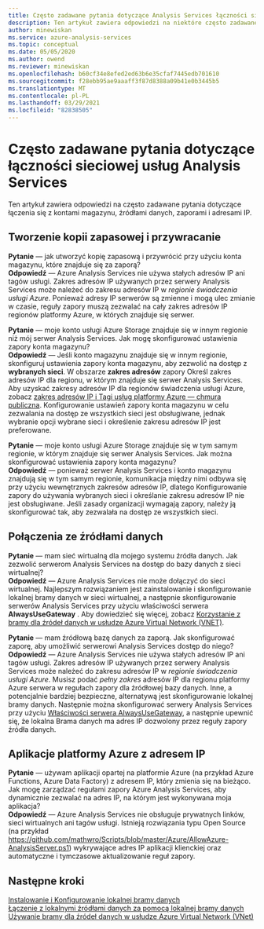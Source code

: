 ```yaml
---
title: Często zadawane pytania dotyczące Analysis Services łączności sieciowej | Microsoft Docs
description: Ten artykuł zawiera odpowiedzi na niektóre często zadawane pytania dotyczące Analysis Services łączności sieciowej.
author: minewiskan
ms.service: azure-analysis-services
ms.topic: conceptual
ms.date: 05/05/2020
ms.author: owend
ms.reviewer: minewiskan
ms.openlocfilehash: b60cf34e8efed2ed63b6e35cfaf7445edb701610
ms.sourcegitcommit: f28ebb95ae9aaaff3f87d8388a09b41e0b3445b5
ms.translationtype: MT
ms.contentlocale: pl-PL
ms.lasthandoff: 03/29/2021
ms.locfileid: "82838505"
---
```

# <a name="frequently-asked-questions-about-analysis-services-network-connectivity"></a>Często zadawane pytania dotyczące łączności sieciowej usług Analysis Services

Ten artykuł zawiera odpowiedzi na często zadawane pytania dotyczące łączenia się z kontami magazynu, źródłami danych, zaporami i adresami IP.

## <a name="backup-and-restore"></a>Tworzenie kopii zapasowej i przywracanie

**Pytanie** — jak utworzyć kopię zapasową i przywrócić przy użyciu konta magazynu, które znajduje się za zaporą?   
**Odpowiedź** — Azure Analysis Services nie używa stałych adresów IP ani tagów usługi. Zakres adresów IP używanych przez serwery Analysis Services może należeć do zakresu adresów IP w *regionie świadczenia usługi Azure*. Ponieważ adresy IP serwerów są zmienne i mogą ulec zmianie w czasie, reguły zapory muszą zezwalać na cały zakres adresów IP regionów platformy Azure, w których znajduje się serwer.

**Pytanie** — moje konto usługi Azure Storage znajduje się w innym regionie niż mój serwer Analysis Services. Jak mogę skonfigurować ustawienia zapory konta magazynu?   
**Odpowiedź** — Jeśli konto magazynu znajduje się w innym regionie, skonfiguruj ustawienia zapory konta magazynu, aby zezwolić na dostęp z **wybranych sieci**. W obszarze **zakres adresów** zapory Określ zakres adresów IP dla regionu, w którym znajduje się serwer Analysis Services. Aby uzyskać zakresy adresów IP dla regionów świadczenia usługi Azure, zobacz [zakres adresów IP i Tagi usług platformy Azure — chmura publiczna](https://www.microsoft.com/download/details.aspx?id=56519). Konfigurowanie ustawień zapory konta magazynu w celu zezwalania na dostęp ze wszystkich sieci jest obsługiwane, jednak wybranie opcji wybrane sieci i określenie zakresu adresów IP jest preferowane. 

**Pytanie** — moje konto usługi Azure Storage znajduje się w tym samym regionie, w którym znajduje się serwer Analysis Services. Jak można skonfigurować ustawienia zapory konta magazynu?   
**Odpowiedź** — ponieważ serwer Analysis Services i konto magazynu znajdują się w tym samym regionie, komunikacja między nimi odbywa się przy użyciu wewnętrznych zakresów adresów IP, dlatego Konfigurowanie zapory do używania wybranych sieci i określanie zakresu adresów IP nie jest obsługiwane. Jeśli zasady organizacji wymagają zapory, należy ją skonfigurować tak, aby zezwalała na dostęp ze wszystkich sieci.


## <a name="data-source-connections"></a>Połączenia ze źródłami danych

**Pytanie** — mam sieć wirtualną dla mojego systemu źródła danych. Jak zezwolić serwerom Analysis Services na dostęp do bazy danych z sieci wirtualnej?   
**Odpowiedź** — Azure Analysis Services nie może dołączyć do sieci wirtualnej. Najlepszym rozwiązaniem jest zainstalowanie i skonfigurowanie lokalnej bramy danych w sieci wirtualnej, a następnie skonfigurowanie serwerów Analysis Services przy użyciu właściwości serwera **AlwaysUseGateway** . Aby dowiedzieć się więcej, zobacz [Korzystanie z bramy dla źródeł danych w usłudze Azure Virtual Network (VNET)](analysis-services-vnet-gateway.md).

**Pytanie** — mam źródłową bazę danych za zaporą. Jak skonfigurować zaporę, aby umożliwić serwerowi Analysis Services dostęp do niego?   
**Odpowiedź** — Azure Analysis Services nie używa stałych adresów IP ani tagów usługi. Zakres adresów IP używanych przez serwery Analysis Services może należeć do zakresu adresów IP w *regionie świadczenia usługi Azure*. Musisz podać *pełny zakres* adresów IP dla regionu platformy Azure serwera w regułach zapory dla źródłowej bazy danych. Inne, a potencjalnie bardziej bezpieczne, alternatywą jest skonfigurowanie lokalnej bramy danych. Następnie można skonfigurować serwery Analysis Services przy użyciu [Właściwości serwera AlwaysUseGateway](analysis-services-vnet-gateway.md#configure-alwaysusegateway-property), a następnie upewnić się, że lokalna Brama danych ma adres IP dozwolony przez reguły zapory źródła danych.

## <a name="azure-apps-with-ip-address"></a>Aplikacje platformy Azure z adresem IP

**Pytanie** — używam aplikacji opartej na platformie Azure (na przykład Azure Functions, Azure Data Factory) z adresem IP, który zmienia się na bieżąco. Jak mogę zarządzać regułami zapory Azure Analysis Services, aby dynamicznie zezwalać na adres IP, na którym jest wykonywana moja aplikacja?   
**Odpowiedź** — Azure Analysis Services nie obsługuje prywatnych linków, sieci wirtualnych ani tagów usługi. Istnieją rozwiązania typu Open Source (na przykład https://github.com/mathwro/Scripts/blob/master/Azure/AllowAzure-AnalysisServer.ps1) wykrywające adres IP aplikacji klienckiej oraz automatyczne i tymczasowe aktualizowanie reguł zapory.


## <a name="next-steps"></a>Następne kroki

[Instalowanie i Konfigurowanie lokalnej bramy danych](analysis-services-gateway-install.md)   
[Łączenie z lokalnymi źródłami danych za pomocą lokalnej bramy danych](analysis-services-gateway.md)   
[Używanie bramy dla źródeł danych w usłudze Azure Virtual Network (VNet)](analysis-services-vnet-gateway.md)

